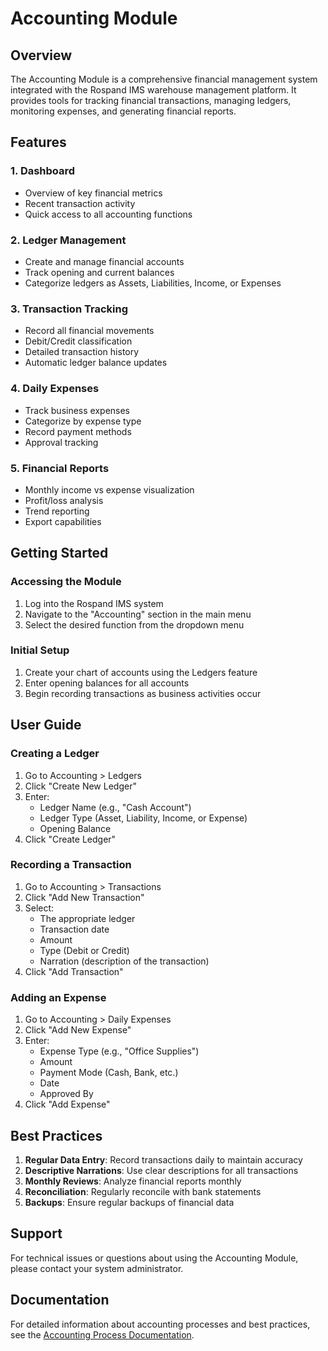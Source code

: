 # Accounting Module

## Overview
The Accounting Module is a comprehensive financial management system integrated with the Rospand IMS warehouse management platform. It provides tools for tracking financial transactions, managing ledgers, monitoring expenses, and generating financial reports.

## Features

### 1. Dashboard
- Overview of key financial metrics
- Recent transaction activity
- Quick access to all accounting functions

### 2. Ledger Management
- Create and manage financial accounts
- Track opening and current balances
- Categorize ledgers as Assets, Liabilities, Income, or Expenses

### 3. Transaction Tracking
- Record all financial movements
- Debit/Credit classification
- Detailed transaction history
- Automatic ledger balance updates

### 4. Daily Expenses
- Track business expenses
- Categorize by expense type
- Record payment methods
- Approval tracking

### 5. Financial Reports
- Monthly income vs expense visualization
- Profit/loss analysis
- Trend reporting
- Export capabilities

## Getting Started

### Accessing the Module
1. Log into the Rospand IMS system
2. Navigate to the "Accounting" section in the main menu
3. Select the desired function from the dropdown menu

### Initial Setup
1. Create your chart of accounts using the Ledgers feature
2. Enter opening balances for all accounts
3. Begin recording transactions as business activities occur

## User Guide

### Creating a Ledger
1. Go to Accounting > Ledgers
2. Click "Create New Ledger"
3. Enter:
   - Ledger Name (e.g., "Cash Account")
   - Ledger Type (Asset, Liability, Income, or Expense)
   - Opening Balance
4. Click "Create Ledger"

### Recording a Transaction
1. Go to Accounting > Transactions
2. Click "Add New Transaction"
3. Select:
   - The appropriate ledger
   - Transaction date
   - Amount
   - Type (Debit or Credit)
   - Narration (description of the transaction)
4. Click "Add Transaction"

### Adding an Expense
1. Go to Accounting > Daily Expenses
2. Click "Add New Expense"
3. Enter:
   - Expense Type (e.g., "Office Supplies")
   - Amount
   - Payment Mode (Cash, Bank, etc.)
   - Date
   - Approved By
4. Click "Add Expense"

## Best Practices

1. **Regular Data Entry**: Record transactions daily to maintain accuracy
2. **Descriptive Narrations**: Use clear descriptions for all transactions
3. **Monthly Reviews**: Analyze financial reports monthly
4. **Reconciliation**: Regularly reconcile with bank statements
5. **Backups**: Ensure regular backups of financial data

## Support
For technical issues or questions about using the Accounting Module, please contact your system administrator.

## Documentation
For detailed information about accounting processes and best practices, see the [Accounting Process Documentation](accounting-process.md).